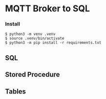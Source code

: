 # MQTT Broker to SQL


### Install

```shell
$ python3 -m venv .venv
$ source .venv/bin/activate
$ python3 -m pip install -r requirements.txt
```

## SQL

## Stored Procedure

## Tables